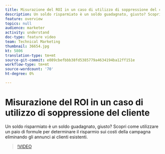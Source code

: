 ```yaml
---
title: Misurazione del ROI in un caso di utilizzo di soppressione del cliente
description: Un soldo risparmiato è un soldo guadagnato, giusto? Scopri come utilizzare un paio di formule per determinare il risparmio sui costi della campagna eliminando gli annunci ai clienti esistenti.
feature: overview
topics: null
audience: marketer
activity: understand
doc-type: feature video
team: Technical Marketing
thumbnail: 36654.jpg
kt: 5806
translation-type: tm+mt
source-git-commit: e089cbefbbb38fd5385779a4634194ba12ff151e
workflow-type: tm+mt
source-wordcount: '70'
ht-degree: 0%

---
```



# Misurazione del ROI in un caso di utilizzo di soppressione del cliente

Un soldo risparmiato è un soldo guadagnato, giusto? Scopri come utilizzare un paio di formule per determinare il risparmio sui costi della campagna eliminando gli annunci ai clienti esistenti.

>[!VIDEO](https://video.tv.adobe.com/v/36654/?quality=12&learn=on)
